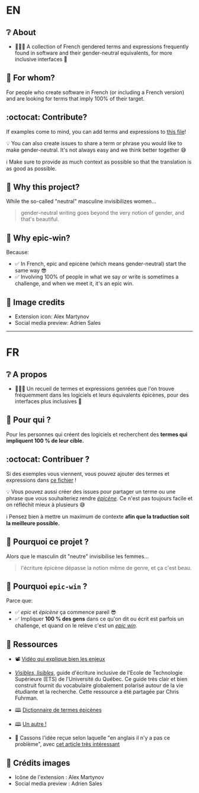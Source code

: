 # **EN**
## ❔ About
- 🧑‍🤝‍🧑 A collection of French gendered terms and expressions frequently found in software and their gender-neutral equivalents, for more inclusive interfaces 👐

## 🎯 For whom?
For people who create software in French (or including a French version) and are looking for terms that imply 100% of their target.

## :octocat: Contribute?
If examples come to mind, you can add terms and expressions to [this file](resources/codex.md)!

💡 You can also create issues to share a term or phrase you would like to make gender-neutral.
It's not always easy and we think better together 😅

ℹ️ Make sure to provide as much context as possible so that the translation is as good as possible.

## 💭 Why this project?
While the so-called "neutral" masculine invisibilizes women...
> gender-neutral writing goes beyond the very notion of gender, and that's beautiful.

## 🤔 Why epic-win?
Because:
- ✅ In French, epic and epicène (which means gender-neutral) start the same way 😎
- ✅ Involving 100% of people in what we say or write is sometimes a challenge, and when we meet it, it's
an epic win.

## 🙏 Image credits
- Extension icon: Alex Martynov
- Social media preview: Adrien Sales

________________________________________________________________________________________
# **FR**

## ❔ A propos

- 🧑‍🤝‍🧑 Un recueil de termes et expressions genrées que l'on trouve fréquemment dans les logiciels et leurs équivalents épicènes, pour des interfaces plus inclusives 👐

## 🎯 Pour qui ?

Pour les personnes qui créent des logiciels et recherchent des **termes qui impliquent 100 % de leur cible.**

## :octocat: Contribuer ?

Si des exemples vous viennent, vous pouvez ajouter des termes et expressions dans [ce fichier](resources/codex.md) !

💡 Vous pouvez aussi créer des issues pour partager un terme ou une phrase que vous souhaiteriez rendre [_épicène_](https://fr.wiktionary.org/wiki/%C3%A9pic%C3%A8ne).
Ce n'est pas toujours facile et on réfléchit mieux à plusieurs 😅

ℹ️ Pensez bien à mettre un maximum de contexte **afin que la traduction soit la meilleure possible.**

## 💭 Pourquoi ce projet ?

Alors que le masculin dit "neutre" invisibilise les femmes...

> l'écriture épicène dépasse la notion même de genre, et ça c'est beau.

## 🤔 Pourquoi `epic-win` ?

Parce que:

- ✅ *epic* et *épicène* ça commence pareil 😎
- ✅ Impliquer **100 % des gens** dans ce qu'on dit ou écrit est parfois un challenge, et quand on le relève c'est
un [_epic win_](https://videogamecreation.fr/glossaire/epic-win/).

## 📑 Ressources

- 📽️ [Vidéo qui explique bien les enjeux](https://www.youtube.com/watch?v=url1TFdHlSI
)

- [*Visibles, lisibles*](https://www.etsmtl.ca/docs/ets/a-propos/documents/guide-ecriture-inclusive-complete), guide d'écriture inclusive de l'Ecole de Technologie Supérieure (ETS) de l'Université du Québec. Ce guide très clair et bien construit fournit du vocabulaire globalement polarisé autour de la vie étudiante et la recherche. Cette ressource a été partagée par Chris Fuhrman.

- 🕮 [Dictionnaire de termes épicènes](https://docs.google.com/spreadsheets/d/1jsI_J06jnqgadl9Uo3lBhKnGzuPYEY1_SRQhReifH-Q/edit?usp=sharing
)

- 🕮 [Un autre !](https://arkemie.net/dictionnaire/)

- 💂 Cassons l'idée reçue selon laquelle "en anglais il n'y a pas ce problème", avec [cet article très intéressant](https://uxdesign.cc/gender-inclusive-design-is-the-only-way-968494d5afc2)

## 🙏 Crédits images
- Icône de l'extension : Alex Martynov
- Social media preview : Adrien Sales
